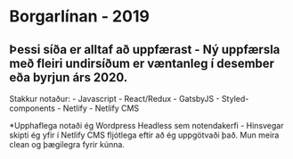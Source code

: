 # Borgarlínan - 2019

## Þessi síða er alltaf að uppfærast - Ný uppfærsla með fleiri undirsíðum er væntanleg í desember eða byrjun árs 2020.

Stakkur notaður: - Javascript - React/Redux - GatsbyJS - Styled-components - Netlify - Netlify CMS

\*Upphaflega notaði ég Wordpress Headless sem notendakerfi - Hinsvegar skipti ég yfir í Netlify CMS fljótlega eftir að ég uppgötvaði það. Mun meira clean og þægilegra fyrir kúnna.
